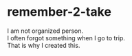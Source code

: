 # remember-2-take
I am not organized person.
<br>
I often forgot something when I go to trip.
<br>
That is why I created this.

